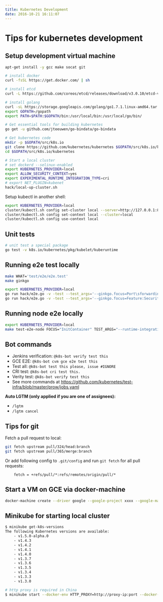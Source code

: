 ```yaml
---
title: Kubernetes Development
date: 2016-10-21 16:11:07
---
```


# Tips for kubernetes development

## Setup development virtual machine

```sh
apt-get install -y gcc make socat git

# install docker
curl -fsSL https://get.docker.com/ | sh

# install etcd
curl -L https://github.com/coreos/etcd/releases/download/v3.0.10/etcd-v3.0.10-linux-amd64.tar.gz -o etcd-v3.0.10-linux-amd64.tar.gz && tar xzvf etcd-v3.0.10-linux-amd64.tar.gz && /bin/cp -f etcd-v3.0.10-linux-amd64/{etcd,etcdctl} /usr/bin && rm -rf etcd-v3.0.10-linux-amd64*

# install golang
curl -sL https://storage.googleapis.com/golang/go1.7.1.linux-amd64.tar.gz | tar -C /usr/local -zxf -
export GOPATH=/gopath
export PATH=$PATH:$GOPATH/bin:/usr/local/bin:/usr/local/go/bin/

# Get essential tools for building kubernetes
go get -u github.com/jteeuwen/go-bindata/go-bindata

# Get kubernetes code
mkdir -p $GOPATH/src/k8s.io
git clone https://github.com/kubernetes/kubernetes $GOPATH/src/k8s.io/kubernetes
cd $GOPATH/src/k8s.io/kubernetes

# Start a local cluster
# set dockerd --selinux-enabled
export KUBERNETES_PROVIDER=local
export ALLOW_SECURITY_CONTEXT=yes
export EXPERIMENTAL_RUNTIME_INTEGRATION_TYPE=cri
# export NET_PLUGIN=kubenet
hack/local-up-cluster.sh
```

Setup kubectl in another shell:

```sh
export KUBERNETES_PROVIDER=local
cluster/kubectl.sh config set-cluster local --server=http://127.0.0.1:8080 --insecure-skip-tls-verify=true
cluster/kubectl.sh config set-context local --cluster=local
cluster/kubectl.sh config use-context local
```

## Unit tests

```sh
# unit test a special package
go test -v k8s.io/kubernetes/pkg/kubelet/kuberuntime
```

## Running e2e test locally

```sh
make WHAT='test/e2e/e2e.test'
make ginkgo

export KUBERNETES_PROVIDER=local
go run hack/e2e.go -v -test --test_args='--ginkgo.focus=Port\sforwarding'
go run hack/e2e.go -v -test --test_args='--ginkgo.focus=Feature:SecurityContext'
```

## Running node e2e locally

```sh
export KUBERNETES_PROVIDER=local
make test-e2e-node FOCUS="InitContainer" TEST_ARGS="--runtime-integration-type=cri"
```

## Bot commands

- Jenkins verification: `@k8s-bot verify test this`
- GCE E2E: `@k8s-bot cvm gce e2e test this`
- Test all: `@k8s-bot test this please, issue #IGNORE`
- CRI test: `@k8s-bot cri test this.`
- Verity test: `@k8s-bot verify test this`
- See more commands at <https://github.com/kubernetes/test-infra/blob/master/prow/jobs.yaml>

**Auto LGTM (only applied if you are one of assignees):**

- `/lgtm`
- `/lgtm cancel`

## Tips for git

Fetch a pull request to local:

```sh
git fetch upstream pull/324/head:branch
git fetch upstream pull/365/merge:branch
```

Or add following config to `.git/config` and run `git fetch` for all pull requests:

```
    fetch = +refs/pull/*:refs/remotes/origin/pull/*
```

## Start a VM on GCE via docker-machine

```sh
docker-machine create --driver google --google-project xxxx --google-machine-type n1-standard-2 --google-disk-size 30 kubernetes
```

## Minikube for starting local cluster

```sh
$ minikube get-k8s-versions
The following Kubernetes versions are available:
    - v1.5.0-alpha.0
    - v1.4.3
    - v1.4.2
    - v1.4.1
    - v1.4.0
    - v1.3.7
    - v1.3.6
    - v1.3.5
    - v1.3.4
    - v1.3.3
    - v1.3.0

# http proxy is required in China
$ minikube start --docker-env HTTP_PROXY=http://proxy-ip:port --docker-env HTTPS_PROXY=http://proxy-ip:port --vm-driver=xhyve --kubernetes-version="v1.4.3"
```
